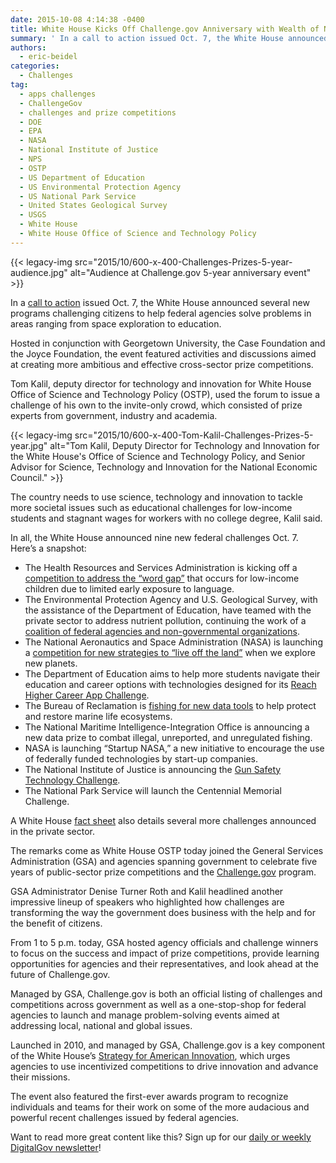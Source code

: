 ```yaml
---
date: 2015-10-08 4:14:38 -0400
title: White House Kicks Off Challenge.gov Anniversary with Wealth of New Prize Competitions
summary: ' In a call to action issued Oct. 7, the White House announced several new programs challenging citizens to help federal agencies solve problems in areas ranging from space exploration to education. Hosted in conjunction with Georgetown University, the Case Foundation and the Joyce Foundation, the event'
authors:
  - eric-beidel
categories:
  - Challenges
tag:
  - apps challenges
  - ChallengeGov
  - challenges and prize competitions
  - DOE
  - EPA
  - NASA
  - National Institute of Justice
  - NPS
  - OSTP
  - US Department of Education
  - US Environmental Protection Agency
  - US National Park Service
  - United States Geological Survey
  - USGS
  - White House
  - White House Office of Science and Technology Policy
---
```


{{< legacy-img src="2015/10/600-x-400-Challenges-Prizes-5-year-audience.jpg" alt="Audience at Challenge.gov 5-year anniversary event" >}}

In a [call to action](https://www.whitehouse.gov/blog/2015/10/06/celebrating-five-year-anniversary-challengegov-more-20-new-prizes) issued Oct. 7, the White House announced several new programs challenging citizens to help federal agencies solve problems in areas ranging from space exploration to education.

Hosted in conjunction with Georgetown University, the Case Foundation and the Joyce Foundation, the event featured activities and discussions aimed at creating more ambitious and effective cross-sector prize competitions.

Tom Kalil, deputy director for technology and innovation for White House Office of Science and Technology Policy (OSTP), used the forum to issue a challenge of his own to the invite-only crowd, which consisted of prize experts from government, industry and academia.

{{< legacy-img src="2015/10/600-x-400-Tom-Kalil-Challenges-Prizes-5-year.jpg" alt="Tom Kalil, Deputy Director for Technology and Innovation for the White House's Office of Science and Technology Policy, and Senior Advisor for Science, Technology and Innovation for the National Economic Council." >}}

The country needs to use science, technology and innovation to tackle more societal issues such as educational challenges for low-income students and stagnant wages for workers with no college degree, Kalil said.

In all, the White House announced nine new federal challenges Oct. 7. Here’s a snapshot:

  * The Health Resources and Services Administration is kicking off a [competition to address the “word gap”](http://www.wordgapchallenge.hrsa.gov/) that occurs for low-income children due to limited early exposure to language.
  * The Environmental Protection Agency and U.S. Geological Survey, with the assistance of the Department of Education, have teamed with the private sector to address nutrient pollution, continuing the work of a [coalition of federal agencies and non-governmental organizations](https://www.whitehouse.gov/blog/2014/12/17/innovating-protect-our-waterways).
  * The National Aeronautics and Space Administration (NASA) is launching a [competition for new strategies to “live off the land”](http://www.nasa.gov/solve/) when we explore new planets.
  * The Department of Education aims to help more students navigate their education and career options with technologies designed for its [Reach Higher Career App Challenge](https://www.challenge.gov/challenge/reach-higher-career-app-challenge/).
  * The Bureau of Reclamation is [fishing for new data tools](https://www.challenge.gov/challenge/quantifying-drift-invertebrates-in-river-and-estuary-systems/) to help protect and restore marine life ecosystems.
  * The National Maritime Intelligence-Integration Office is announcing a new data prize to combat illegal, unreported, and unregulated fishing.
  * NASA is launching “Startup NASA,” a new initiative to encourage the use of federally funded technologies by start-up companies.
  * The National Institute of Justice is announcing the [Gun Safety Technology Challenge](http://www.nij.gov/funding/pages/fy16-gun-safety-challenge.aspx).
  * The National Park Service will launch the Centennial Memorial Challenge.

A White House [fact sheet](https://www.whitehouse.gov/sites/default/files/microsites/ostp/final_prizes_fact_sheet_100715.pdf) also details several more challenges announced in the private sector.

The remarks come as White House OSTP today joined the General Services Administration (GSA) and agencies spanning government to celebrate five years of public-sector prize competitions and the [Challenge.gov](https://www.challenge.gov/) program.

GSA Administrator Denise Turner Roth and Kalil headlined another impressive lineup of speakers who highlighted how challenges are transforming the way the government does business with the help and for the benefit of citizens.

From 1 to 5 p.m. today, GSA hosted agency officials and challenge winners to focus on the success and impact of prize competitions, provide learning opportunities for agencies and their representatives, and look ahead at the future of Challenge.gov.

Managed by GSA, Challenge.gov is both an official listing of challenges and competitions across government as well as a one-stop-shop for federal agencies to launch and manage problem-solving events aimed at addressing local, national and global issues.

Launched in 2010, and managed by GSA, Challenge.gov is a key component of the White House’s [Strategy for American Innovation](https://www.whitehouse.gov/innovation/strategy), which urges agencies to use incentivized competitions to drive innovation and advance their missions.

The event also featured the first-ever awards program to recognize individuals and teams for their work on some of the more audacious and powerful recent challenges issued by federal agencies.

Want to read more great content like this? Sign up for our [daily or weekly DigitalGov newsletter](https://public.govdelivery.com/accounts/USHOWTO/subscriber/new)!